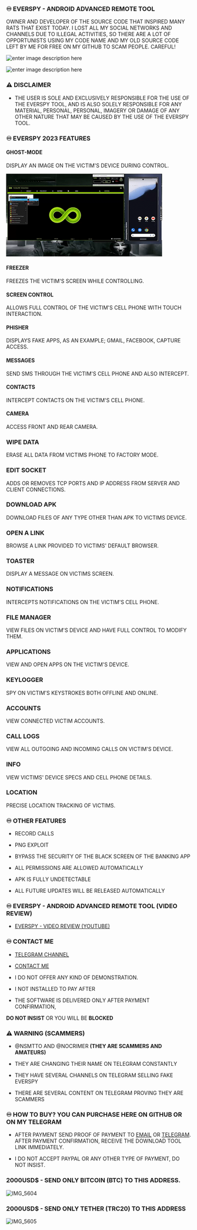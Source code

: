 ### ♾️ EVERSPY - ANDROID ADVANCED REMOTE TOOL

  

OWNER AND DEVELOPER OF THE SOURCE CODE THAT INSPIRED MANY RATS THAT EXIST TODAY. I LOST ALL MY SOCIAL NETWORKS AND CHANNELS DUE TO ILLEGAL ACTIVITIES, SO THERE ARE A LOT OF OPPORTUNISTS USING MY CODE NAME AND MY OLD SOURCE CODE LEFT BY ME FOR FREE ON MY GITHUB TO SCAM PEOPLE. CAREFUL!

![enter image description here](https://github.com/everspyoriginal/everspy/blob/main/IMG_5599.PNG?raw=true)

![enter image description here](https://github.com/everspyoriginal/everspy/blob/main/IMG_5600.PNG?raw=true)

  

### ⚠ DISCLAIMER

- THE USER IS SOLE AND EXCLUSIVELY RESPONSIBLE FOR THE USE OF THE EVERSPY TOOL, AND IS ALSO SOLELY RESPONSIBLE FOR ANY MATERIAL, PERSONAL, PERSONAL, IMAGERY OR DAMAGE OF ANY OTHER NATURE THAT MAY BE CAUSED BY THE USE OF THE EVERSPY TOOL.

  

### ♾️ EVERSPY 2023 FEATURES

  

#### GHOST-MODE

  

DISPLAY AN IMAGE ON THE VICTIM'S DEVICE DURING CONTROL.

  

![everspy](https://github.com/everspyoriginal/everspy/blob/main/everspy.gif?raw=true)

  

#### FREEZER

  

FREEZES THE VICTIM'S SCREEN WHILE CONTROLLING.

  

#### SCREEN CONTROL

  

ALLOWS FULL CONTROL OF THE VICTIM'S CELL PHONE WITH TOUCH INTERACTION.

  

#### PHISHER

  

DISPLAYS FAKE APPS, AS AN EXAMPLE; GMAIL, FACEBOOK, CAPTURE ACCESS.

  

#### MESSAGES

  

SEND SMS THROUGH THE VICTIM'S CELL PHONE AND ALSO INTERCEPT.

  

#### CONTACTS

  

INTERCEPT CONTACTS ON THE VICTIM'S CELL PHONE.

  

#### CAMERA

  

ACCESS FRONT AND REAR CAMERA.

  

### WIPE DATA

  

ERASE ALL DATA FROM VICTIMS PHONE TO FACTORY MODE.

  

### EDIT SOCKET

  

ADDS OR REMOVES TCP PORTS AND IP ADDRESS FROM SERVER AND CLIENT CONNECTIONS.

  

### DOWNLOAD APK

  

DOWNLOAD FILES OF ANY TYPE OTHER THAN APK TO VICTIMS DEVICE.

  

### OPEN A LINK

  

BROWSE A LINK PROVIDED TO VICTIMS' DEFAULT BROWSER.

  

### TOASTER

  

DISPLAY A MESSAGE ON VICTIMS SCREEN.

  

### NOTIFICATIONS

  

INTERCEPTS NOTIFICATIONS ON THE VICTIM'S CELL PHONE.

  

### FILE MANAGER

  

VIEW FILES ON VICTIM'S DEVICE AND HAVE FULL CONTROL TO MODIFY THEM.

  

### APPLICATIONS

  

VIEW AND OPEN APPS ON THE VICTIM'S DEVICE.

  

### KEYLOGGER

  

SPY ON VICTIM'S KEYSTROKES BOTH OFFLINE AND ONLINE.

  

### ACCOUNTS

  

VIEW CONNECTED VICTIM ACCOUNTS.

  

### CALL LOGS

  

VIEW ALL OUTGOING AND INCOMING CALLS ON VICTIM'S DEVICE.

  

### INFO

  

VIEW VICTIMS' DEVICE SPECS AND CELL PHONE DETAILS.

  

### LOCATION

  

PRECISE LOCATION TRACKING OF VICTIMS.

  
  

### ♾️ OTHER FEATURES

  

- RECORD CALLS

- PNG EXPLOIT

- BYPASS THE SECURITY OF THE BLACK SCREEN OF THE BANKING APP

- ALL PERMISSIONS ARE ALLOWED AUTOMATICALLY

- APK IS FULLY UNDETECTABLE

- ALL FUTURE UPDATES WILL BE RELEASED AUTOMATICALLY

  
  
  
  

### ♾️ EVERSPY - ANDROID ADVANCED REMOTE TOOL (VIDEO REVIEW)

  

- [EVERSPY - VIDEO REVIEW (YOUTUBE) ](https://youtu.be/Iy3tazh_cKY)

  

  
  

### ♾️ CONTACT ME

  

- [TELEGRAM CHANNEL](https://t.me/everspyoriginal)

  

- [CONTACT ME](https://t.me/nsmttodev)

  

- I DO NOT OFFER ANY KIND OF DEMONSTRATION.

- I NOT INSTALLED TO PAY AFTER

- THE SOFTWARE IS DELIVERED ONLY AFTER PAYMENT CONFIRMATION,

**DO NOT INSIST** OR YOU WILL BE **BLOCKED**

  
  

### ⚠ WARNING (SCAMMERS)

- @NSMTTO AND @NOCRIMER **(THEY ARE SCAMMERS AND AMATEURS)**

- THEY ARE CHANGING THEIR NAME ON TELEGRAM CONSTANTLY

- THEY HAVE SEVERAL CHANNELS ON TELEGRAM SELLING FAKE EVERSPY

- THERE ARE SEVERAL CONTENT ON TELEGRAM PROVING THEY ARE SCAMMERS

  

###

  

### ♾️ HOW TO BUY? YOU CAN PURCHASE HERE ON GITHUB OR ON MY TELEGRAM

  

- AFTER PAYMENT SEND PROOF OF PAYMENT TO [EMAIL](mailto:nsmttodev@proton.me) OR [TELEGRAM](https://t.me/nsmttodev). AFTER PAYMENT CONFIRMATION, RECEIVE THE DOWNLOAD TOOL LINK IMMEDIATELY.

- I DO NOT ACCEPT PAYPAL OR ANY OTHER TYPE OF PAYMENT, DO NOT INSIST.

  

### 2000USD$ - SEND ONLY BITCOIN (BTC) TO THIS ADDRESS.

![IMG_5604](https://user-images.githubusercontent.com/124161128/221680251-6bb38a64-f917-4f55-9139-3173cad0448e.png)

  
  

### 2000USD$ - SEND ONLY TETHER (TRC20) TO THIS ADDRESS

![IMG_5605](https://user-images.githubusercontent.com/124161128/221680648-71392e16-af7f-431d-b3c5-4adc2ad82c4d.png)
